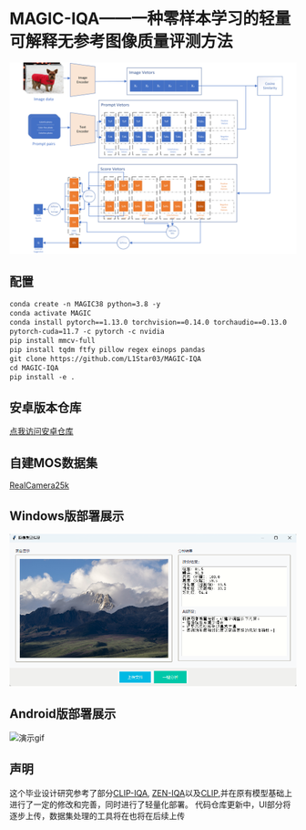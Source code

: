 
# MAGIC-IQA——一种零样本学习的轻量可解释无参考图像质量评测方法


<img src="./images/MAGIC-IQA.png" width="800">


## 配置
```
conda create -n MAGIC38 python=3.8 -y
conda activate MAGIC
conda install pytorch==1.13.0 torchvision==0.14.0 torchaudio==0.13.0 pytorch-cuda=11.7 -c pytorch -c nvidia
pip install mmcv-full
pip install tqdm ftfy pillow regex einops pandas
git clone https://github.com/L1Star03/MAGIC-IQA
cd MAGIC-IQA
pip install -e .
```

## 安卓版本仓库
[点我访问安卓仓库](https://github.com/L1Star03/MagicIQADemo/tree/main/MagicIQADemo)

## 自建MOS数据集
[RealCamera25k](https://kaggle.com/datasets/f3300c414d34d246e9a5e79b39873b4ce701f2f552a022e02cd364e2baca9c84)

## Windows版部署展示
<img src='./images/demo.png'>

## Android版部署展示
![演示gif](/images/demo.gif)


## 声明
这个毕业设计研究参考了部分[CLIP-IQA](https://github.com/IceClear/CLIP-IQA/), [ZEN-IQA](https://github.com/mtakamichi/ZEN-IQA)以及[CLIP](https://github.com/openai/CLIP),并在原有模型基础上进行了一定的修改和完善，同时进行了轻量化部署。
代码仓库更新中，UI部分将逐步上传，数据集处理的工具将在也将在后续上传
